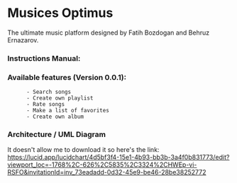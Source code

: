 # Musices Optimus
The ultimate music platform designed by Fatih Bozdogan and Behruz Ernazarov.

### Instructions Manual:

### Available features (Version 0.0.1):
          - Search songs
          - Create own playlist
          - Rate songs 
          - Make a list of favorites 
          - Create own album

### Architecture / UML Diagram
It doesn't allow me to download it so here's the link:
https://lucid.app/lucidchart/4d5bf3f4-15e1-4b93-bb3b-3a4f0b831773/edit?viewport_loc=-1768%2C-626%2C5835%2C3324%2CHWEp-vi-RSFO&invitationId=inv_73eadadd-0d32-45e9-be46-28be38252772
